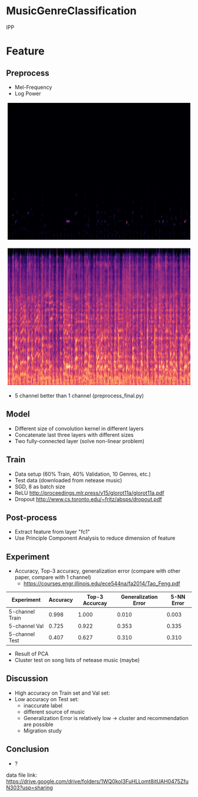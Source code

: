 # MusicGenreClassification

IPP

# Feature

## Preprocess

* Mel-Frequency
* Log Power

![Alt text](analysis/mel/power.png?raw=true "Mel-Frequency Power")

![Alt text](analysis/mel/log_power.png?raw=true "Mel-Frequency Log Power")

* 5 channel better than 1 channel (preprocess_final.py)

## Model

* Different size of convolution kernel in different layers
* Concatenate last three layers with different sizes
* Two fully-connected layer (solve non-linear problem)

## Train

* Data setup (60% Train, 40% Validation, 10 Genres, etc.)
* Test data (downloaded from netease music)
* SGD, 8 as batch size
* ReLU http://proceedings.mlr.press/v15/glorot11a/glorot11a.pdf
* Dropout http://www.cs.toronto.edu/~fritz/absps/dropout.pdf

## Post-process

* Extract feature from layer "fc1"
* Use Principle Component Analysis to reduce dimension of feature

## Experiment

* Accuracy, Top-3 accuracy, generalization error (compare with other paper, compare with 1 channel) 
  * https://courses.engr.illinois.edu/ece544na/fa2014/Tao_Feng.pdf
  
| Experiment | Accuracy | Top-3 Accurcay | Generalization Error | 5-NN Error |
|------------|----------|----------------|----------------------|------------|
| 5-channel Train  |   0.998   | 1.000 | 0.010 | 0.003 |
| 5-channel Val | 0.725 | 0.922 | 0.353 | 0.335 |
| 5-channel Test | 0.407 | 0.627 | 0.310 | 0.310 |

* Result of PCA
* Cluster test on song lists of netease music (maybe)

## Discussion

* High accuracy on Train set and Val set:
* Low accuracy on Test set: 
  * inaccurate label
  * different source of music
  * Generalization Error is relatively low -> cluster and recommendation are possible
  * Migration study


## Conclusion

* ?

data file link: https://drive.google.com/drive/folders/1WQ0koI3FuHLLomt8itUAH0475ZfuN303?usp=sharing
